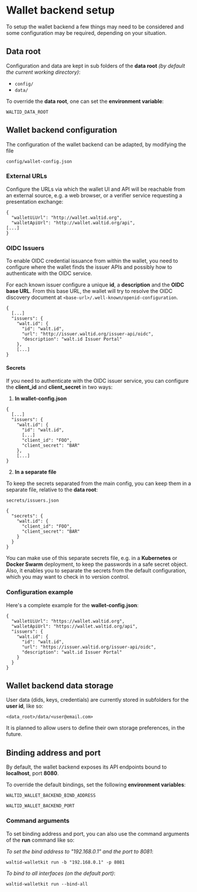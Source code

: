 # Wallet backend setup

To setup the wallet backend a few things may need to be considered and some configuration may be required, depending on your situation.

## Data root

Configuration and data are kept in sub folders of the **data root** *(by default the current working directory)*:

* `config/`
* `data/`

To override the **data root**, one can set the **environment variable**: 

`WALTID_DATA_ROOT`

## Wallet backend configuration

The configuration of the wallet backend can be adapted, by modifying the file 

`config/wallet-config.json`

### External URLs

Configure the URLs via which the wallet UI and API will be reachable from an external source, e.g. a web browser, or a verifier service requesting a presentation exchange:

```
{
  "walletUiUrl": "http://wallet.waltid.org",
  "walletApiUrl": "http://wallet.waltid.org/api",
[...]
}
```

### OIDC Issuers

To enable OIDC credential issuance from within the wallet, you need to configure where the wallet finds the issuer APIs and possibly how to authenticate with the OIDC service.

For each known issuer configure a unique **id**, a **description** and the **OIDC base URL**. From this base URL, the wallet will try to resolve the OIDC discovery document at `<base-url>/.well-known/openid-configuration`.

```
{
  [...]
  "issuers": {
    "walt.id": {
      "id": "walt.id",
      "url": "http://issuer.waltid.org/issuer-api/oidc",
      "description": "walt.id Issuer Portal"
    },
    [...]
}
```
#### Secrets

If you need to authenticate with the OIDC issuer service, you can configure the **client_id** and **client_secret** in two ways:

1) **In wallet-config.json**

```
{
  [...]
  "issuers": {
    "walt.id": {
      "id": "walt.id",
      [...]
      "client_id": "FOO",
      "client_secret": "BAR"
    },
    [...]
}
```

2) **In a separate file**

To keep the secrets separated from the main config, you can keep them in a separate file, relative to the **data root**:

`secrets/issuers.json`

```
{
  "secrets": {
    "walt.id": {
      "client_id": "FOO",
      "client_secret": "BAR"
    }
  }
}
```

You can make use of this separate secrets file, e.g. in a **Kubernetes** or **Docker Swarm** deployment, to keep the passwords in a safe secret object.
Also, it enables you to separate the secrets from the default configuration, which you may want to check in to version control.

### Configuration example

Here's a complete example for the **wallet-config.json**:

```
{
  "walletUiUrl": "https://wallet.waltid.org",
  "walletApiUrl": "https://wallet.waltid.org/api",
  "issuers": {
    "walt.id": {
      "id": "walt.id",
      "url": "https://issuer.waltid.org/issuer-api/oidc",
      "description": "walt.id Issuer Portal"
    }
  }
}
```

## Wallet backend data storage

User data (dids, keys, credentials) are currently stored in subfolders for the **user id**, like so:

`<data_root>/data/<user@email.com>`

It is planned to allow users to define their own storage preferences, in the future.

## Binding address and port

By default, the wallet backend exposes its API endpoints bound to **localhost**, port **8080**.

To override the default bindings, set the following **environment variables**:

`WALTID_WALLET_BACKEND_BIND_ADDRESS`

`WALTID_WALLET_BACKEND_PORT`

### Command arguments
To set binding address and port, you can also use the command arguments of the **run** command like so:

_To set the bind address to "192.168.0.1" and the port to 8081_:
```
waltid-walletkit run -b "192.168.0.1" -p 8081
```

_To bind to all interfaces (on the default port)_:
```
waltid-walletkit run --bind-all
```
